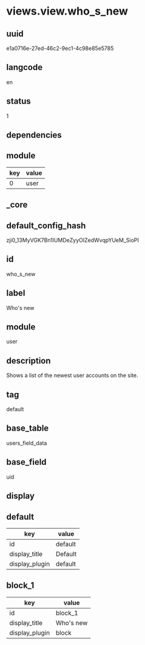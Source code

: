 # views.view.who_s_new

## uuid
e1a0716e-27ed-46c2-9ec1-4c98e85e5785

## langcode
en

## status
1

## dependencies

## module
|key|value|
|-|-|
|0|user|


## _core

## default_config_hash
zji0_13MyVGK7Bn1lUMDeZyyOIZedWvqpYUeM_SioPI

## id
who_s_new

## label
Who's new

## module
user

## description
Shows a list of the newest user accounts on the site.

## tag
default

## base_table
users_field_data

## base_field
uid

## display

## default
|key|value|
|-|-|
|id|default|
|display_title|Default|
|display_plugin|default|


## block_1
|key|value|
|-|-|
|id|block_1|
|display_title|Who's new|
|display_plugin|block|

